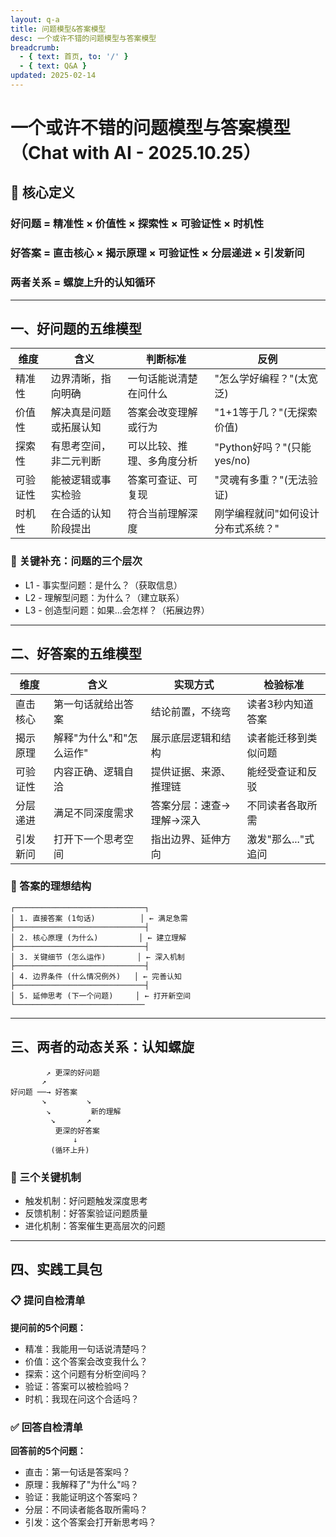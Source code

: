 ```yaml
---
layout: q-a
title: 问题模型&答案模型
desc: 一个或许不错的问题模型与答案模型
breadcrumb:
  - { text: 首页, to: '/' }
  - { text: Q&A }
updated: 2025-02-14
---
```


# 一个或许不错的问题模型与答案模型（Chat with AI - 2025.10.25）

## 🎯 核心定义

### 好问题 = 精准性 × 价值性 × 探索性 × 可验证性 × 时机性

### 好答案 = 直击核心 × 揭示原理 × 可验证性 × 分层递进 × 引发新问

### 两者关系 = 螺旋上升的认知循环

---

## 一、好问题的五维模型

| 维度   | 含义          | 判断标准          | 反例                    |
|------|-------------|---------------|-----------------------|
| 精准性  | 边界清晰，指向明确   | 一句话能说清楚在问什么   | "怎么学好编程？"(太宽泛)        |
| 价值性  | 解决真是问题或拓展认知 | 答案会改变理解或行为    | "1+1等于几？"(无探索价值)      |
| 探索性  | 有思考空间，非二元判断 | 可以比较、推理、多角度分析 | "Python好吗？"(只能yes/no) |
| 可验证性 | 能被逻辑或事实检验   | 答案可查证、可复现     | "灵魂有多重？"(无法验证)        |
| 时机性  | 在合适的认知阶段提出  | 符合当前理解深度      | 刚学编程就问"如何设计分布式系统？"    |

### 🔑 关键补充：问题的三个层次

- L1 - 事实型问题：是什么？（获取信息）
- L2 - 理解型问题：为什么？（建立联系）
- L3 - 创造型问题：如果...会怎样？（拓展边界）

---

## 二、好答案的五维模型

| 维度   | 	含义	           | 实现方式	         | 检验标准         |
|------|----------------|---------------|--------------|
| 直击核心 | 第一句话就给出答案      | 结论前置，不绕弯      | 读者3秒内知道答案    |
| 揭示原理 | 解释"为什么"和"怎么运作" | 展示底层逻辑和结构     | 读者能迁移到类似问题   |
| 可验证性 | 内容正确、逻辑自洽      | 提供证据、来源、推理链   | 能经受查证和反驳     |
| 分层递进 | 满足不同深度需求       | 答案分层：速查→理解→深入 | 不同读者各取所需     |
| 引发新问 | 打开下一个思考空间      | 指出边界、延伸方向     | 激发"那么..."式追问 |

### 📐 答案的理想结构

```text
┌─────────────────────────────┐
│ 1. 直接答案 (1句话)          │ ← 满足急需
├─────────────────────────────┤
│ 2. 核心原理 (为什么)         │ ← 建立理解
├─────────────────────────────┤
│ 3. 关键细节 (怎么运作)       │ ← 深入机制
├─────────────────────────────┤
│ 4. 边界条件 (什么情况例外)   │ ← 完善认知
├─────────────────────────────┤
│ 5. 延伸思考 (下一个问题)     │ ← 打开新空间
└─────────────────────────────
```

---

## 三、两者的动态关系：认知螺旋

```text
        ↗ 更深的好问题
       ↗
好问题 ──→ 好答案
       ↘         ↘
        ↘         新的理解
         ↘       ↗
          更深的好答案
              ↓
         (循环上升)
```

### 🔄 三个关键机制

- 触发机制：好问题触发深度思考
- 反馈机制：好答案验证问题质量
- 进化机制：答案催生更高层次的问题

---

## 四、实践工具包

### 📋 提问自检清单

**提问前的5个问题：**<br/>

- 精准：我能用一句话说清楚吗？
- 价值：这个答案会改变我什么？
- 探索：这个问题有分析空间吗？
- 验证：答案可以被检验吗？
- 时机：我现在问这个合适吗？

### ✅ 回答自检清单

**回答前的5个问题：**<br/>

- 直击：第一句话是答案吗？
- 原理：我解释了"为什么"吗？
- 验证：我能证明这个答案吗？
- 分层：不同读者能各取所需吗？
- 引发：这个答案会打开新思考吗？

